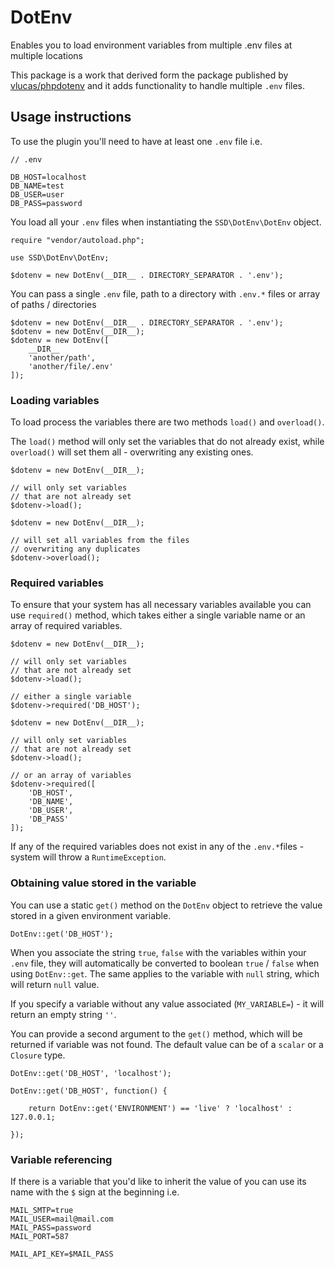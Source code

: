 # DotEnv

Enables you to load environment variables from multiple .env files at multiple locations

This package is a work that derived form the package published by [vlucas/phpdotenv](https://github.com/vlucas/phpdotenv) and it adds functionality to handle multiple `.env` files.

## Usage instructions

To use the plugin you'll need to have at least one `.env` file i.e.

```
// .env

DB_HOST=localhost
DB_NAME=test
DB_USER=user
DB_PASS=password
```

You load all your `.env` files when instantiating the `SSD\DotEnv\DotEnv` object.

```
require "vendor/autoload.php";

use SSD\DotEnv\DotEnv;

$dotenv = new DotEnv(__DIR__ . DIRECTORY_SEPARATOR . '.env');
```

You can pass a single `.env` file, path to a directory with `.env.*` files or array of paths / directories

```
$dotenv = new DotEnv(__DIR__ . DIRECTORY_SEPARATOR . '.env');
$dotenv = new DotEnv(__DIR__);
$dotenv = new DotEnv([
    __DIR__
    'another/path',
    'another/file/.env'
]);
```

### Loading variables

To load process the variables there are two methods `load()` and `overload()`.

The `load()` method will only set the variables that do not already exist, while `overload()` will set them all - overwriting any existing ones.

```
$dotenv = new DotEnv(__DIR__);

// will only set variables
// that are not already set
$dotenv->load();
```

```
$dotenv = new DotEnv(__DIR__);

// will set all variables from the files
// overwriting any duplicates
$dotenv->overload();
```

### Required variables

To ensure that your system has all necessary variables available you can use `required()` method, which takes either a single variable name or an array of required variables.

```
$dotenv = new DotEnv(__DIR__);

// will only set variables
// that are not already set
$dotenv->load();

// either a single variable
$dotenv->required('DB_HOST');
```

```
$dotenv = new DotEnv(__DIR__);

// will only set variables
// that are not already set
$dotenv->load();

// or an array of variables
$dotenv->required([
    'DB_HOST',
    'DB_NAME',
    'DB_USER',
    'DB_PASS'
]);
```

If any of the required variables does not exist in any of the `.env.*`files - system will throw a `RuntimeException`.

### Obtaining value stored in the variable

You can use a static `get()` method on the `DotEnv` object to retrieve the value stored in a given environment variable.

```
DotEnv::get('DB_HOST');
```

When you associate the string `true`, `false` with the variables within your `.env` file, they will automatically be converted to boolean `true` / `false` when using `DotEnv::get`.
The same applies to the variable with `null` string, which will return `null` value.

If you specify a variable without any value associated (`MY_VARIABLE=`) - it will return an empty string `''`.

You can provide a second argument to the `get()` method, which will be returned if variable was not found.
The default value can be of a `scalar` or a `Closure` type.

```
DotEnv::get('DB_HOST', 'localhost');

DotEnv::get('DB_HOST', function() {

    return DotEnv::get('ENVIRONMENT') == 'live' ? 'localhost' : 127.0.0.1;

});
```

### Variable referencing

If there is a variable that you'd like to inherit the value of you can use its name with the `$` sign at the beginning i.e.

```
MAIL_SMTP=true
MAIL_USER=mail@mail.com
MAIL_PASS=password
MAIL_PORT=587

MAIL_API_KEY=$MAIL_PASS
```